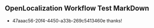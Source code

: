 ## OpenLocalization Workflow Test MarkDown
* 47aaac56-20f4-4450-a33b-269c5413460e 
thanks!<!--HONumber=Mar16_HO3-->
